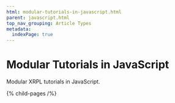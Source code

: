 ```yaml
---
html: modular-tutorials-in-javascript.html
parent: javascript.html
top_nav_grouping: Article Types
metadata:
  indexPage: true
---
```

# Modular Tutorials in JavaScript

Modular XRPL tutorials in JavaScript.


{% child-pages /%}
